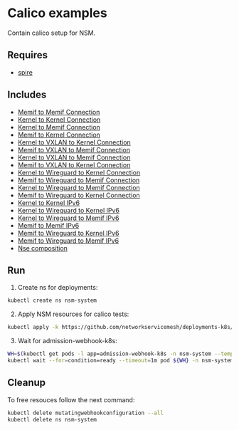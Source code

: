 # Calico examples

Contain calico setup for NSM.

## Requires

- [spire](../spire)

## Includes

- [Memif to Memif Connection](../use-cases/Memif2Memif)
- [Kernel to Kernel Connection](../use-cases/Kernel2Kernel)
- [Kernel to Memif Connection](../use-cases/Kernel2Memif)
- [Memif to Kernel Connection](../use-cases/Memif2Kernel)
- [Kernel to VXLAN to Kernel Connection](../use-cases/Kernel2Vxlan2Kernel)
- [Memif to VXLAN to Memif Connection](../use-cases/Memif2Vxlan2Memif)
- [Kernel to VXLAN to Memif Connection](../use-cases/Kernel2Vxlan2Memif)
- [Memif to VXLAN to Kernel Connection](../use-cases/Memif2Vxlan2Kernel)
- [Kernel to Wireguard to Kernel Connection](../use-cases/Kernel2Wireguard2Kernel)
- [Memif to Wireguard to Memif Connection](../use-cases/Memif2Wireguard2Memif)
- [Kernel to Wireguard to Memif Connection](../use-cases/Kernel2Wireguard2Memif)
- [Memif to Wireguard to Kernel Connection](../use-cases/Memif2Wireguard2Kernel)
- [Kernel to Kernel IPv6](../features/ipv6/Kernel2Kernel_ipv6)
- [Kernel to Wireguard to Kernel IPv6](../features/ipv6/Kernel2Wireguard2Kernel_ipv6)
- [Kernel to Wireguard to Memif IPv6](../features/ipv6/Kernel2Wireguard2Memif_ipv6)
- [Memif to Memif IPv6](../features/ipv6/Memif2Memif_ipv6)
- [Memif to Wireguard to Kernel IPv6](../features/ipv6/Memif2Wireguard2Kernel_ipv6)
- [Memif to Wireguard to Memif IPv6](../features/ipv6/Memif2Wireguard2Memif_ipv6)
- [Nse composition](../features/nse-composition)

## Run

1. Create ns for deployments:
```bash
kubectl create ns nsm-system
```

2. Apply NSM resources for calico tests:

```bash
kubectl apply -k https://github.com/networkservicemesh/deployments-k8s/examples/calico/?ref=0ea8c5340f7669503db7a9bee1cd8d35a06326fe
```

3. Wait for admission-webhook-k8s:

```bash
WH=$(kubectl get pods -l app=admission-webhook-k8s -n nsm-system --template '{{range .items}}{{.metadata.name}}{{"\n"}}{{end}}')
kubectl wait --for=condition=ready --timeout=1m pod ${WH} -n nsm-system
```

## Cleanup

To free resouces follow the next command:

```bash
kubectl delete mutatingwebhookconfiguration --all
kubectl delete ns nsm-system
```
